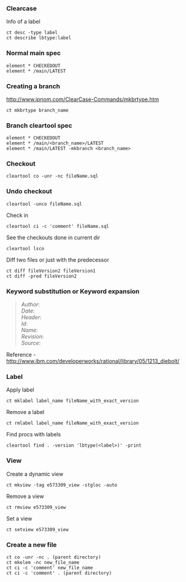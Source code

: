 
### Clearcase

Info of a label

    ct desc -type label
    ct describe lbtype:label

### Normal main spec

    element * CHECKEDOUT
    element * /main/LATEST


### Creating a branch
http://www.ipnom.com/ClearCase-Commands/mkbrtype.htm 

    ct mkbrtype branch_name

### Branch cleartool spec

    element * CHECKEDOUT
    element * /main/<branch_name>/LATEST
    element * /main/LATEST -mkbranch <branch_name>


### Checkout
    
    cleartool co -unr -nc fileName.sql

### Undo checkout
    
    cleartool -unco fileName.sql


Check in

    cleartool ci -c 'comment' fileName.sql

See the checkouts done in current dir

    cleartool lsco

Diff two files or just with the predecessor

    ct diff fileVersion2 fileVersion1
    ct diff -pred fileVersion2

### Keyword substitution or Keyword expansion
> $Author:$  
$Date:$  
$Header:$  
$Id:$  
$Name:$  
$Revision:$  
$Source:$

Reference - http://www.ibm.com/developerworks/rational/library/05/1213_diebolt/

### Label

Apply label

    ct mklabel label_name fileName_with_exact_version

Remove a label

    ct rmlabel label_name fileName_with_exact_version

Find procs with labels

    cleartool find . -version 'lbtype(<label>)' -print


### View

Create a dynamic view

    ct mkview -tag e573309_view -stgloc -auto

Remove a view

    ct rmview e573309_view

Set a view

    ct setview e573309_view

### Create a new file

    ct co -unr -nc . (parent directory)
    ct mkelem -nc new_file_name
    ct ci -c 'comment' new_file_name
    ct ci -c 'comment' . (parent directory)
